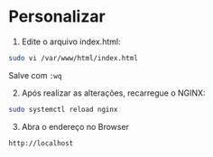 # Personalizar

1. Edite o arquivo index.html:

```bash
sudo vi /var/www/html/index.html
```

Salve com `:wq`

2. Após realizar as alterações, recarregue o NGINX:

```bash
sudo systemctl reload nginx
```

3. Abra o endereço no Browser

```bash
http://localhost
```
